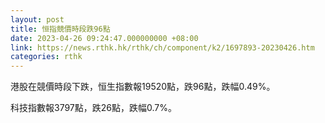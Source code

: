 ```yaml
---
layout: post
title: 恒指競價時段跌96點
date: 2023-04-26 09:24:47.000000000 +08:00
link: https://news.rthk.hk/rthk/ch/component/k2/1697893-20230426.htm
categories: rthk
---
```


港股在競價時段下跌，恒生指數報19520點，跌96點，跌幅0.49%。

科技指數報3797點，跌26點，跌幅0.7%。

